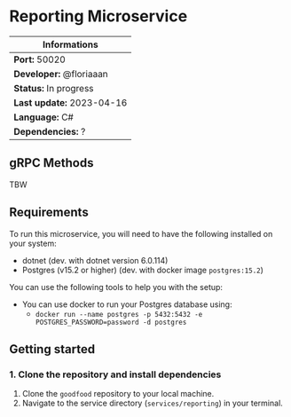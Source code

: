 # Reporting Microservice

| Informations                |
| --------------------------- |
| **Port:** 50020             |
| **Developer:** @floriaaan   |
| **Status:** In progress     |
| **Last update:** 2023-04-16 |
| **Language:** C#            |
| **Dependencies:** ?         |

## gRPC Methods

TBW

## Requirements

To run this microservice, you will need to have the following installed on your system:

- dotnet (dev. with dotnet version 6.0.114)
- Postgres (v15.2 or higher) (dev. with docker image `postgres:15.2`)

You can use the following tools to help you with the setup:

- You can use docker to run your Postgres database using:
  - `docker run --name postgres -p 5432:5432 -e POSTGRES_PASSWORD=password -d postgres`

## Getting started

### 1. Clone the repository and install dependencies

1. Clone the `goodfood` repository to your local machine.
2. Navigate to the service directory (`services/reporting`) in your terminal.
